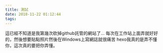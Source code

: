```yaml
---
title: 測試
date: 2018-11-22 01:12:44
tags:
---
```

這已經不知道是我第幾次砍掉github託管的網站了...
每次在工作站上面弄就好好的，然後想要貼點照片然後在Windows上寫網誌就很痛苦
hexo我真的是弄不懂你，這次真的要把你弄懂。